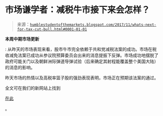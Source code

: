 <!--yml

分类：未分类

日期：2024-05-18 02:46:46

-->

# 市场谦学者：减税牛市接下来会怎样？

> 来源：[`humblestudentofthemarkets.blogspot.com/2017/11/whats-next-for-tax-cut-bull.html#0001-01-01`](https://humblestudentofthemarkets.blogspot.com/2017/11/whats-next-for-tax-cut-bull.html#0001-01-01)

**本周中期市场更新**

: 从昨天的市场表现来看，股市牛市完全依赖于共和党减税法案的成功。市场在税收减免法案已成功从参议院预算委员会出来的消息提振下反弹。市场成功地摆脱了政府可能关门以及朝鲜洲际弹道导弹试验（后来确定其射程能覆盖整个美国大陆）的消息的影响。

昨天市场的热情以及高税率篮子股的强劲表现表明，市场正在预期该法案的通过。

全文可在我们的新网站上找到

[在此](https://humblestudentofthemarkets.com/2017/11/29/whats-next-for-the-tax-cut-bull/)

。
